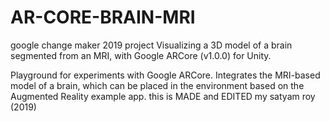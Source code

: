 # AR-CORE-BRAIN-MRI
google change maker 2019 project
Visualizing a 3D model of a brain segmented from an MRI, with Google ARCore (v1.0.0) for Unity.

Playground for experiments with Google ARCore. Integrates the MRI-based model of a brain, which can be placed in the environment based on the Augmented Reality example app.
this is MADE and EDITED my satyam roy (2019)
